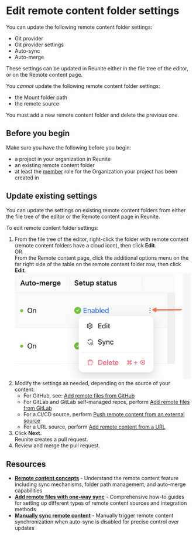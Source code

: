 # Edit remote content folder settings

You can update the following remote content folder settings:

- Git provider
- Git provider settings
- Auto-sync
- Auto-merge

These settings can be updated in Reunite either in the file tree of the editor, or on the Remote content page.

You _cannot_ update the following remote content folder settings:

- the Mount folder path
- the remote source

You must add a new remote content folder and delete the previous one.

## Before you begin

Make sure you have the following before you begin:

- a project in your organization in Reunite
- an existing remote content folder
- at least the [member](../../../access/roles.md#organization-roles) role for the Organization your project has been created in

## Update existing settings

You can update the settings on existing remote content folders from either the file tree of the editor or the Remote content page in Reunite.

To edit remote content folder settings:

1. From the file tree of the editor, right-click the folder with remote content (remote content folders have a cloud icon), then click **Edit**. \
   OR \
   From the Remote content page, click the additional options menu on the far right side of the table on the remote content folder row, then click **Edit**. \
  ![Open options menu on Reunite's Remote content page](../../images/reunite-remote-content-options.png)
2. Modify the settings as needed, depending on the source of your content:
    - For GitHub, see: [Add remote files from GitHub](./from-github.md#enter-the-connection-details-in-reunite)
    - For GitLab and GitLab self-managed repos, perform [Add remote files from GitLab](./from-gitlab.md#enter-the-connection-details-in-reunite)
    - For a CI/CD source, perform [Push remote content from an external source](./from-gitlab.md#enter-the-connection-details-in-reunite)
    - For a URL source, perform [Add remote content from a URL](./from-gitlab.md#enter-the-connection-details-in-reunite)
3. Click **Next**. \
   Reunite creates a pull request.
4. Review and merge the pull request.

## Resources

- **[Remote content concepts](./remote-content.md)** - Understand the remote content feature including sync mechanisms, folder path management, and auto-merge capabilities
- **[Add remote files with one-way sync](./index.md)** - Comprehensive how-to guides for setting up different types of remote content sources and integration methods
- **[Manually sync remote content](./manually-sync-remote-content.md)** - Manually trigger remote content synchronization when auto-sync is disabled for precise control over updates
